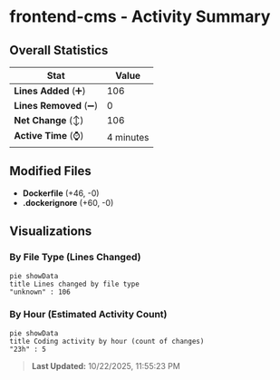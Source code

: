# frontend-cms - Activity Summary 

## Overall Statistics

| Stat                   | Value                                                             |
| ---------------------- | ----------------------------------------------------------------- |
| **Lines Added** (➕)   | 106                                          |
| **Lines Removed** (➖) | 0                                        |
| **Net Change** (↕)    | 106                |
| **Active Time** (⌚)   | 4 minutes |


## Modified Files
- **Dockerfile** (+46, -0)
- **.dockerignore** (+60, -0)

## Visualizations

### By File Type (Lines Changed)

```mermaid
pie showData
title Lines changed by file type
"unknown" : 106
```

### By Hour (Estimated Activity Count)

```mermaid
pie showData
title Coding activity by hour (count of changes)
"23h" : 5
```


> **Last Updated:** 10/22/2025, 11:55:23 PM